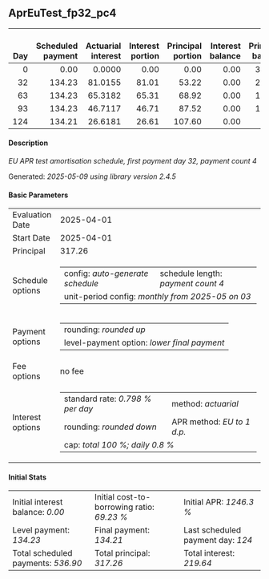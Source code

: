 <h2>AprEuTest_fp32_pc4</h2>
<table>
    <thead style="vertical-align: bottom;">
        <th style="text-align: right;">Day</th>
        <th style="text-align: right;">Scheduled payment</th>
        <th style="text-align: right;">Actuarial interest</th>
        <th style="text-align: right;">Interest portion</th>
        <th style="text-align: right;">Principal portion</th>
        <th style="text-align: right;">Interest balance</th>
        <th style="text-align: right;">Principal balance</th>
        <th style="text-align: right;">Total actuarial interest</th>
        <th style="text-align: right;">Total interest</th>
        <th style="text-align: right;">Total principal</th>
    </thead>
    <tr style="text-align: right;">
        <td class="ci00">0</td>
        <td class="ci01" style="white-space: nowrap;">0.00</td>
        <td class="ci02">0.0000</td>
        <td class="ci03">0.00</td>
        <td class="ci04">0.00</td>
        <td class="ci05">0.00</td>
        <td class="ci06">317.26</td>
        <td class="ci07">0.0000</td>
        <td class="ci08">0.00</td>
        <td class="ci09">0.00</td>
    </tr>
    <tr style="text-align: right;">
        <td class="ci00">32</td>
        <td class="ci01" style="white-space: nowrap;">134.23</td>
        <td class="ci02">81.0155</td>
        <td class="ci03">81.01</td>
        <td class="ci04">53.22</td>
        <td class="ci05">0.00</td>
        <td class="ci06">264.04</td>
        <td class="ci07">81.0155</td>
        <td class="ci08">81.01</td>
        <td class="ci09">53.22</td>
    </tr>
    <tr style="text-align: right;">
        <td class="ci00">63</td>
        <td class="ci01" style="white-space: nowrap;">134.23</td>
        <td class="ci02">65.3182</td>
        <td class="ci03">65.31</td>
        <td class="ci04">68.92</td>
        <td class="ci05">0.00</td>
        <td class="ci06">195.12</td>
        <td class="ci07">146.3337</td>
        <td class="ci08">146.32</td>
        <td class="ci09">122.14</td>
    </tr>
    <tr style="text-align: right;">
        <td class="ci00">93</td>
        <td class="ci01" style="white-space: nowrap;">134.23</td>
        <td class="ci02">46.7117</td>
        <td class="ci03">46.71</td>
        <td class="ci04">87.52</td>
        <td class="ci05">0.00</td>
        <td class="ci06">107.60</td>
        <td class="ci07">193.0455</td>
        <td class="ci08">193.03</td>
        <td class="ci09">209.66</td>
    </tr>
    <tr style="text-align: right;">
        <td class="ci00">124</td>
        <td class="ci01" style="white-space: nowrap;">134.21</td>
        <td class="ci02">26.6181</td>
        <td class="ci03">26.61</td>
        <td class="ci04">107.60</td>
        <td class="ci05">0.00</td>
        <td class="ci06">0.00</td>
        <td class="ci07">219.6635</td>
        <td class="ci08">219.64</td>
        <td class="ci09">317.26</td>
    </tr>
</table>
<h4>Description</h4>
<p><i>EU APR test amortisation schedule, first payment day 32, payment count 4</i></p>
<p>Generated: <i>2025-05-09 using library version 2.4.5</i></p>
<h4>Basic Parameters</h4>
<table>
    <tr>
        <td>Evaluation Date</td>
        <td>2025-04-01</td>
    </tr>
    <tr>
        <td>Start Date</td>
        <td>2025-04-01</td>
    </tr>
    <tr>
        <td>Principal</td>
        <td>317.26</td>
    </tr>
    <tr>
        <td>Schedule options</td>
        <td>
            <table>
                <tr>
                    <td>config: <i>auto-generate schedule</i></td>
                    <td>schedule length: <i><i>payment count</i> 4</i></td>
                </tr>
                <tr>
                    <td colspan="2" style="white-space: nowrap;">unit-period config: <i>monthly from 2025-05 on 03</i></td>
                </tr>
            </table>
        </td>
    </tr>
    <tr>
        <td>Payment options</td>
        <td>
            <table>
                <tr>
                    <td>rounding: <i>rounded up</i></td>
                </tr>
                <tr>
                    <td>level-payment option: <i>lower&nbsp;final&nbsp;payment</i></td>
                </tr>
            </table>
        </td>
    </tr>
    <tr>
        <td>Fee options</td>
        <td>no fee
        </td>
    </tr>
    <tr>
        <td>Interest options</td>
        <td>
            <table>
                <tr>
                    <td>standard rate: <i>0.798 % per day</i></td>
                    <td>method: <i>actuarial</i></td>
                </tr>
                <tr>
                    <td>rounding: <i>rounded down</i></td>
                    <td>APR method: <i>EU to 1 d.p.</i></td>
                </tr>
                <tr>
                    <td colspan="2">cap: <i>total 100 %; daily 0.8 %</td>
                </tr>
            </table>
        </td>
    </tr>
</table>
<h4>Initial Stats</h4>
<table>
    <tr>
        <td>Initial interest balance: <i>0.00</i></td>
        <td>Initial cost-to-borrowing ratio: <i>69.23 %</i></td>
        <td>Initial APR: <i>1246.3 %</i></td>
    </tr>
    <tr>
        <td>Level payment: <i>134.23</i></td>
        <td>Final payment: <i>134.21</i></td>
        <td>Last scheduled payment day: <i>124</i></td>
    </tr>
    <tr>
        <td>Total scheduled payments: <i>536.90</i></td>
        <td>Total principal: <i>317.26</i></td>
        <td>Total interest: <i>219.64</i></td>
    </tr>
</table>